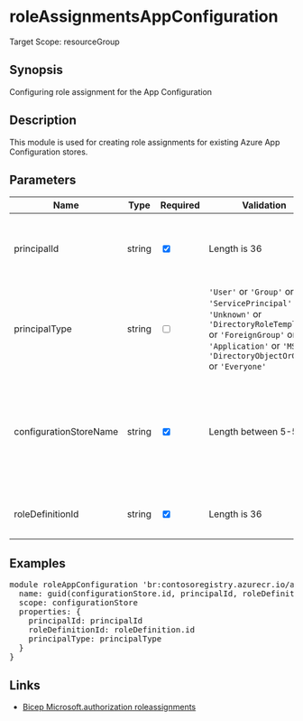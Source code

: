 ﻿# roleAssignmentsAppConfiguration

Target Scope: resourceGroup

## Synopsis
Configuring role assignment for the App Configuration

## Description
This module is used for creating role assignments for existing Azure App Configuration stores.

## Parameters
| Name | Type | Required | Validation | Default value | Description |
| -- |  -- | -- | -- | -- | -- |
| principalId | string | <input type="checkbox" checked> | Length is 36 | <pre></pre> | The AAD Object ID of the pricipal you want to assign the role to. |
| principalType | string | <input type="checkbox"> | `'User'` or `'Group'` or `'ServicePrincipal'` or `'Unknown'` or `'DirectoryRoleTemplate'` or `'ForeignGroup'` or `'Application'` or `'MSI'` or `'DirectoryObjectOrGroup'` or `'Everyone'` | <pre>'ServicePrincipal'</pre> | The type of principal you want to assign the role to. |
| configurationStoreName | string | <input type="checkbox" checked> | Length between 5-50 | <pre></pre> | The name of the App Configuration store to assign the permissions on. This App Configuration store should already exist. |
| roleDefinitionId | string | <input type="checkbox" checked> | Length is 36 | <pre></pre> | The role definition ID you want to assign. |

## Examples
<pre>
module roleAppConfiguration 'br:contosoregistry.azurecr.io/authorization/roleAssignmentsAppConfiguration:latest' = {
  name: guid(configurationStore.id, principalId, roleDefinitionId)
  scope: configurationStore
  properties: {
    principalId: principalId
    roleDefinitionId: roleDefinition.id
    principalType: principalType
  }
}
</pre>

## Links
- [Bicep Microsoft.authorization roleassignments](https://learn.microsoft.com/en-us/azure/templates/microsoft.authorization/roleassignments?pivots=deployment-language-bicep)
